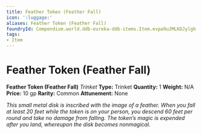 ```yaml
---
title: Feather Token (Feather Fall)
icon: ':luggage:'
aliases: Feather Token (Feather Fall)
foundryId: Compendium.world.ddb-eureka-ddb-items.Item.evpa9uJMLKDJylgh
tags:
- Item
---
```


# Feather Token (Feather Fall)

**Feather Token (Feather Fall)**
_Trinket_
**Type:** Trinket
**Quantity:** 1
**Weight:** N/A
**Price:** 10 gp
**Rarity:** Common
**Attunement:** None

*This small metal disk is inscribed with the image of a feather. When you fall at least 20 feet while the token is on your person, you descend 60 feet per round and take no damage from falling. The token’s magic is expended after you land, whereupon the disk becomes nonmagical.*